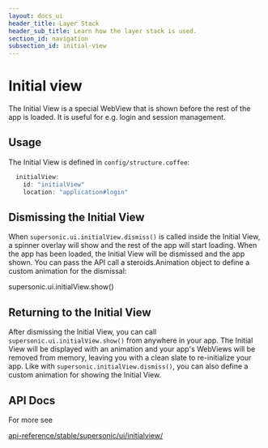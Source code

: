 ```yaml
---
layout: docs_ui
header_title: Layer Stack
header_sub_title: Learn how the layer stack is used.
section_id: navigation
subsection_id: initial-view
---
```


# Initial view

The Initial View is a special WebView that is shown before the rest of the app is loaded. It is useful for e.g. login and session management.

## Usage

The Initial View is defined in `config/structure.coffee`:

```js
  initialView:
    id: "initialView"
    location: "application#login"
```

## Dismissing the Initial View

When `supersonic.ui.initialView.dismiss()` is called inside the Initial View, a spinner overlay will show and the rest of the app will start loading. When the app has been loaded, the Initial View will be dismissed and the app shown. You can pass the API call a steroids.Animation object to define a custom animation for the dismissal:

supersonic.ui.initialView.show()

## Returning to the Initial View

After dismissing the Initial View, you can call `supersonic.ui.initialView.show()` from anywhere in your app. The Initial View will be displayed with an animation and your app's WebViews will be removed from memory, leaving you with a clean slate to re-initialize your app. Like with `supersonic.initialView.dismiss()`, you can also define a custom animation for showing the Initial View.


## API Docs

For more see

[api-reference/stable/supersonic/ui/initialview/](api-reference/stable/supersonic/ui/initialview/)